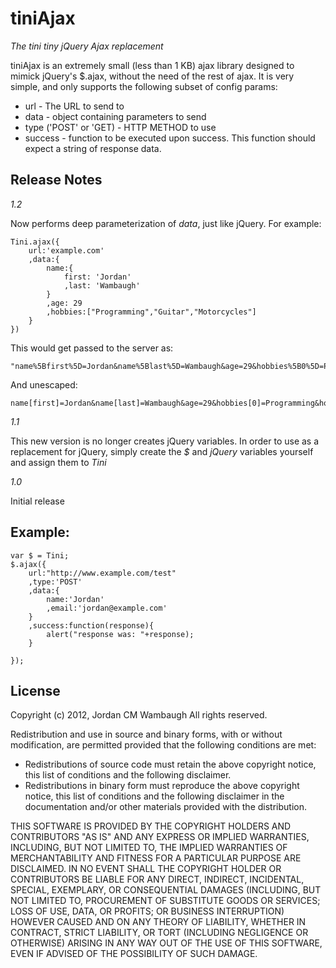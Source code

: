 tiniAjax
========

*The tini tiny jQuery Ajax replacement*

tiniAjax is an extremely small (less than 1 KB) ajax library designed to mimick jQuery's $.ajax, without the need of the rest of ajax. It is very simple, and only supports the following subset of config params:
* url - The URL to send to
* data	- object containing parameters to send
* type ('POST' or 'GET) - HTTP METHOD to use
* success - function to be executed upon success. This function should expect a string of response data.

Release Notes
-------------

*1.2*

Now performs deep parameterization of *data*, just like jQuery. For example:

	Tini.ajax({
		url:'example.com'
		,data:{
			name:{
				first: 'Jordan'
				,last: 'Wambaugh'
			}
			,age: 29
			,hobbies:["Programming","Guitar","Motorcycles"]
		}
	})

This would get passed to the server as:

	"name%5Bfirst%5D=Jordan&name%5Blast%5D=Wambaugh&age=29&hobbies%5B0%5D=Programming&hobbies%5B1%5D=Guitar&hobbies%5B2%5D=Motorcycles&"

And unescaped:

	name[first]=Jordan&name[last]=Wambaugh&age=29&hobbies[0]=Programming&hobbies[1]=Guitar&hobbies[2]=Motorcycles&


*1.1*

This new version is no longer creates jQuery variables. In order to use as a replacement for jQuery, simply create the *$* and *jQuery* variables yourself and assign them to *Tini*

*1.0*

Initial release


Example:
--------
	var $ = Tini;
	$.ajax({
		url:"http://www.example.com/test"
		,type:'POST'
		,data:{
			name:'Jordan'
			,email:'jordan@example.com'
		}
		,success:function(response){
			alert("response was: "+response);
		}
	
	});

License
-------
Copyright (c) 2012, Jordan CM Wambaugh
All rights reserved.

Redistribution and use in source and binary forms, with or without modification, are permitted provided that the following conditions are met:

* Redistributions of source code must retain the above copyright notice, this list of conditions and the following disclaimer.
* Redistributions in binary form must reproduce the above copyright notice, this list of conditions and the following disclaimer in the documentation and/or other materials provided with the distribution.

THIS SOFTWARE IS PROVIDED BY THE COPYRIGHT HOLDERS AND CONTRIBUTORS "AS IS" AND ANY EXPRESS OR IMPLIED WARRANTIES, INCLUDING, BUT NOT LIMITED TO, THE IMPLIED WARRANTIES OF MERCHANTABILITY AND FITNESS FOR A PARTICULAR PURPOSE ARE DISCLAIMED. IN NO EVENT SHALL THE COPYRIGHT HOLDER OR CONTRIBUTORS BE LIABLE FOR ANY DIRECT, INDIRECT, INCIDENTAL, SPECIAL, EXEMPLARY, OR CONSEQUENTIAL DAMAGES (INCLUDING, BUT NOT LIMITED TO, PROCUREMENT OF SUBSTITUTE GOODS OR SERVICES; LOSS OF USE, DATA, OR PROFITS; OR BUSINESS INTERRUPTION) HOWEVER CAUSED AND ON ANY THEORY OF LIABILITY, WHETHER IN CONTRACT, STRICT LIABILITY, OR TORT (INCLUDING NEGLIGENCE OR OTHERWISE) ARISING IN ANY WAY OUT OF THE USE OF THIS SOFTWARE, EVEN IF ADVISED OF THE POSSIBILITY OF SUCH DAMAGE.
